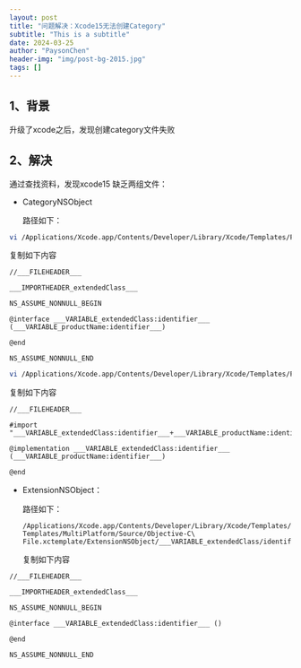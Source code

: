 ```yaml
---
layout: post
title: "问题解决：Xcode15无法创建Category"
subtitle: "This is a subtitle"
date: 2024-03-25
author: "PaysonChen"
header-img: "img/post-bg-2015.jpg"
tags: []
---
```


## 1、背景

升级了xcode之后，发现创建category文件失败

## 2、解决

通过查找资料，发现xcode15 缺乏两组文件：

- CategoryNSObject

  路径如下：

```sh
vi /Applications/Xcode.app/Contents/Developer/Library/Xcode/Templates/File\ Templates/MultiPlatform/Source/Objective-C\ File.xctemplate/CategoryNSObject/___VARIABLE_extendedClass/identifier___+___VARIABLE_productName/identifier___.h
```

复制如下内容

```objc
//___FILEHEADER___

___IMPORTHEADER_extendedClass___

NS_ASSUME_NONNULL_BEGIN

@interface ___VARIABLE_extendedClass:identifier___ (___VARIABLE_productName:identifier___)

@end

NS_ASSUME_NONNULL_END

```



```sh
vi /Applications/Xcode.app/Contents/Developer/Library/Xcode/Templates/File\ Templates/MultiPlatform/Source/Objective-C\ File.xctemplate/CategoryNSObject/___VARIABLE_extendedClass/identifier___+___VARIABLE_productName/identifier___.m
```

复制如下内容

```objc
//___FILEHEADER___

#import "___VARIABLE_extendedClass:identifier___+___VARIABLE_productName:identifier___.h"

@implementation ___VARIABLE_extendedClass:identifier___ (___VARIABLE_productName:identifier___)

@end

```



- ExtensionNSObject：

  路径如下：

  ```shell
  /Applications/Xcode.app/Contents/Developer/Library/Xcode/Templates/File\ Templates/MultiPlatform/Source/Objective-C\ File.xctemplate/ExtensionNSObject/___VARIABLE_extendedClass/identifier___+___VARIABLE_productName/identifier___
  ```

  复制如下内容

```objc
//___FILEHEADER___

___IMPORTHEADER_extendedClass___

NS_ASSUME_NONNULL_BEGIN

@interface ___VARIABLE_extendedClass:identifier___ ()

@end

NS_ASSUME_NONNULL_END

```

